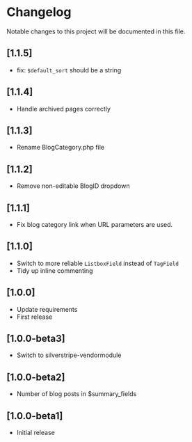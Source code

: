 # Changelog

Notable changes to this project will be documented in this file.

## [1.1.5]

- fix: `$default_sort` should be a string


## [1.1.4]

- Handle archived pages correctly


## [1.1.3]

- Rename BlogCategory.php file


## [1.1.2]

- Remove non-editable BlogID dropdown


## [1.1.1]

- Fix blog category link when URL parameters are used.


## [1.1.0]

- Switch to more reliable `ListboxField` instead of `TagField`
- Tidy up inline commenting


## [1.0.0]

- Update requirements
- First release


## [1.0.0-beta3]

- Switch to silverstripe-vendormodule


## [1.0.0-beta2]

- Number of blog posts in $summary_fields


## [1.0.0-beta1]

- Initial release
